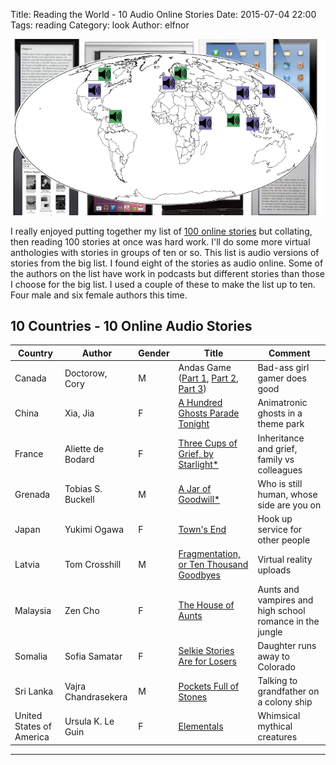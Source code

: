 Title: Reading the World - 10 Audio Online Stories
Date: 2015-07-04 22:00
Tags: reading
Category: look
Author: elfnor

![online story map](/images/online_stories_map_10.png)

I really enjoyed putting together my list of [100 online stories]({filename}online_stories_100.md) but collating, then reading 100 stories at once was hard work. I'll do some more virtual anthologies with stories in groups of ten or so. This list is audio versions of stories from the big list. I found eight of the stories as audio online. Some of the authors on the list have work in podcasts but different stories than those I choose for the big list. I used a couple of these to make the list up to ten. Four male and six female authors this time. 

10 Countries - 10 Online Audio Stories
--------------------------------

|Country      |Author    |Gender |Title |Comment |
|----------|---------|-|-----------|------------------------------|
|Canada |Doctorow, Cory |M |Andas Game ([Part 1](https://archive.org/details/Cory_Doctorow_Podcast_16), [Part 2](https://archive.org/details/Cory_Doctorow_Podcast_17), [Part 3](https://archive.org/details/Cory_Doctorow_Podcast_18)) |Bad-ass girl gamer does good |
|China |Xia, Jia |F |[A Hundred Ghosts Parade Tonight ](http://clarkesworldmagazine.com/audio_02_12a/) |Animatronic ghosts in a theme park |
|France |Aliette de Bodard |F |[Three Cups of Grief, by Starlight*](http://clarkesworldmagazine.com/audio_01_15/) |Inheritance and grief, family vs colleagues |
|Grenada |Tobias S. Buckell |M |[A Jar of Goodwill*](http://clarkesworldmagazine.com/audio_05_10/) |Who is still human, whose side are you on |
|Japan |Yukimi Ogawa |F |[Town's End](http://www.strangehorizons.com/2013/20130311/xpodcast-f.shtml) |Hook up service for other people |
|Latvia |Tom Crosshill |M |[Fragmentation, or Ten Thousand Goodbyes](http://clarkesworldmagazine.com/audio_04_12/) |Virtual reality uploads |
|Malaysia |Zen Cho |F |[The House of Aunts](http://podcastle.org/2013/06/25/podcastle-266-giant-episode-house-of-aunts/) |Aunts and vampires and high school romance in the jungle |
|Somalia |Sofia Samatar |F |[Selkie Stories Are for Losers](http://strangehorizons.com/2013/20130107/xpodcast-f.shtml) |Daughter runs away to Colorado |
|Sri Lanka |Vajra Chandrasekera |M |[Pockets Full of Stones](http://clarkesworldmagazine.com/audio_07_13/) |Talking to grandfather on a colony ship |
|United States of America |Ursula K. Le Guin |F |[Elementals](http://www.lightspeedmagazine.com/fiction/elementals/) |Whimsical mythical creatures |

------------------------------------------

